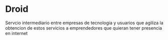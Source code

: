 # Droid
Servcio intermediario entre empresas de tecnologia y usuarios que agiliza la obtencion de estos servicios a emprendedores que quieran tener presencia en internet
